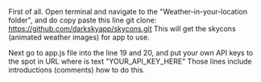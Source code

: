 First of all. Open terminal and navigate to the "Weather-in-your-location folder", and do copy paste this line git clone: https://github.com/darkskyapp/skycons.git
This will get the skycons (animated weather images) for app to use.

Next go to app.js file into the line 19 and 20, and put your own API keys to the spot in URL where is text "YOUR_API_KEY_HERE"
Those lines include introductions (comments) how to do this.
